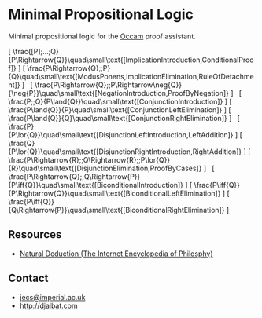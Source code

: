 # Minimal Propositional Logic

Minimal propositional logic for the [Occam](http://djalbat.com/occam) proof assistant.

\[
\frac{[P]\;...\;Q}{P\Rightarrow{Q}}\quad\small\text{[ImplicationIntroduction,ConditionalProof]}
\]
\[
\frac{P\Rightarrow{Q}\;\;P}{Q}\quad\small\text{[ModusPonens,ImplicationElimination,RuleOfDetachment]}
\]
&nbsp;
\[
\frac{P\Rightarrow{Q}\;\;P\Rightarrow\neg{Q}}{\neg{P}}\quad\small\text{[NegationIntroduction,ProofByNegation]}
\]
&nbsp;
\[
\frac{P\;\;Q}{P\land{Q}}\quad\small\text{[ConjunctionIntroduction]}
\]
\[
\frac{P\land{Q}}{P}\quad\small\text{[ConjunctionLeftElimination]}
\]
\[
\frac{P\land{Q}}{Q}\quad\small\text{[ConjunctionRightElimination]}
\]
&nbsp;
\[
\frac{P}{P\lor{Q}}\quad\small\text{[DisjunctionLeftIntroduction,LeftAddition]}
\]
\[
\frac{Q}{P\lor{Q}}\quad\small\text{[DisjunctionRightIntroduction,RightAddition]}
\]
\[
\frac{P\Rightarrow{R}\;\;Q\Rightarrow{R}\;\;P\lor{Q}}{R}\quad\small\text{[DisjunctionElimination,ProofByCases]}
\]
&nbsp;
\[
\frac{P\Rightarrow{Q}\;\;Q\Rightarrow{P}}{P\iff{Q}}\quad\small\text{[BiconditionalIntroduction]}
\]
\[
\frac{P\iff{Q}}{P\Rightarrow{Q}}\quad\small\text{[BiconditionalLeftElimination]}
\]
\[
\frac{P\iff{Q}}{Q\Rightarrow{P}}\quad\small\text{[BiconditionalRightElimination]}
\]

## Resources

* [Natural Deduction (The Internet Encyclopedia of Philosphy)](http://www.iep.utm.edu/nat-ded/#H4)

## Contact

* jecs@imperial.ac.uk
* http://djalbat.com
